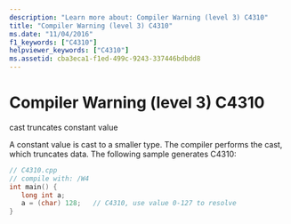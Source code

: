 ```yaml
---
description: "Learn more about: Compiler Warning (level 3) C4310"
title: "Compiler Warning (level 3) C4310"
ms.date: "11/04/2016"
f1_keywords: ["C4310"]
helpviewer_keywords: ["C4310"]
ms.assetid: cba3eca1-f1ed-499c-9243-337446bdbdd8
---
```

# Compiler Warning (level 3) C4310

cast truncates constant value

A constant value is cast to a smaller type. The compiler performs the cast, which truncates data. The following sample generates C4310:

```cpp
// C4310.cpp
// compile with: /W4
int main() {
   long int a;
   a = (char) 128;   // C4310, use value 0-127 to resolve
}
```
